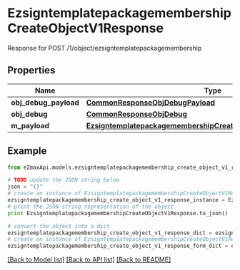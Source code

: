 # EzsigntemplatepackagemembershipCreateObjectV1Response

Response for POST /1/object/ezsigntemplatepackagemembership

## Properties
Name | Type | Description | Notes
------------ | ------------- | ------------- | -------------
**obj_debug_payload** | [**CommonResponseObjDebugPayload**](CommonResponseObjDebugPayload.md) |  | 
**obj_debug** | [**CommonResponseObjDebug**](CommonResponseObjDebug.md) |  | [optional] 
**m_payload** | [**EzsigntemplatepackagemembershipCreateObjectV1ResponseMPayload**](EzsigntemplatepackagemembershipCreateObjectV1ResponseMPayload.md) |  | 

## Example

```python
from eZmaxApi.models.ezsigntemplatepackagemembership_create_object_v1_response import EzsigntemplatepackagemembershipCreateObjectV1Response

# TODO update the JSON string below
json = "{}"
# create an instance of EzsigntemplatepackagemembershipCreateObjectV1Response from a JSON string
ezsigntemplatepackagemembership_create_object_v1_response_instance = EzsigntemplatepackagemembershipCreateObjectV1Response.from_json(json)
# print the JSON string representation of the object
print EzsigntemplatepackagemembershipCreateObjectV1Response.to_json()

# convert the object into a dict
ezsigntemplatepackagemembership_create_object_v1_response_dict = ezsigntemplatepackagemembership_create_object_v1_response_instance.to_dict()
# create an instance of EzsigntemplatepackagemembershipCreateObjectV1Response from a dict
ezsigntemplatepackagemembership_create_object_v1_response_form_dict = ezsigntemplatepackagemembership_create_object_v1_response.from_dict(ezsigntemplatepackagemembership_create_object_v1_response_dict)
```
[[Back to Model list]](../README.md#documentation-for-models) [[Back to API list]](../README.md#documentation-for-api-endpoints) [[Back to README]](../README.md)


